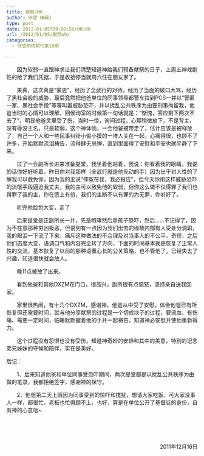 ```yaml
---
title: 献祭/WH
author: 守望 编辑1
type: post
date: 2012-01-05T09:00:56+00:00
url: /2012/01/05/献祭wh/
categories:
  - 守望网络期刊第18期

---
```

       因为软弱一直跟神求让我们清楚知道神给我们预备献祭的日子，上周五神戏剧性的给了我们凭据，于是收拾停当就周六住在朋友家了。<!--more-->

       果真，这次真是“蒙恩”，经历了全武行的对待，经历了当面的破口大骂，经历了黑社会般的威胁，最后竟然把他爸单位的同事领导都警车拉到PCS一并以“警匪一家、黑社会手段”等等叫嚣威胁恐吓，并以扰乱公共秩序为由要刑事拘留我，他爸当时的心情可以理解，回侯询室的时候第一句话就是：“惭愧，答应剩下两次不去了”，明显他爸灵里受了伤，当时一惊，询问过程，心理稍微放下，不是背主，没有辱没主名，只是软弱，这个神体恤，一会他爸被带走了，估计应该是被释放了，自己一个人和一些民事纠纷小偷小摸的一堆人关在一起，心痛得很，也顾不了许多，开始默默流泪祷告，流得肆无忌惮，直到里面得了安慰和平安也就平静了下来。

       过了一会副所长进来准备提堂，我坐着他站着，我说：你看着我的眼睛，我说的话你好好听着，昨日你对我那样（全武行就是他先动的手）因为出于对人性的了解我可以赦免你，因为我的主说“伸冤在我，我必报应”，但今天你用这样威胁恐吓的流氓手段逼迫我丈夫，我的主可以赦免他的软弱，但你这么做不仅得罪了我们也得罪了我的主，你在恶上有份，我们的主断不以有罪的为无罪，你听好了。

       听完他脸色大变，走了

       后来提堂是正副所长一并，先是咆哮然后拿孩子恐吓，然后……不记得了，因为不在意那种穷凶极恶，但说到有一点因为我们出去的缘故内部有人受处分调职，我的眼泪一下流了下来，痛斥这种做法的不合理及对当事人的不公平。奇怪，之后他们态度大变，语调口气和内容完全转了方向，下面的时间基本就是恢复了正常人性的交流，基本恢复了以前的那种语重心长的公关策略，也不管他了，已经失去了兴趣，知道很快就会放人。

       晚11点被放了出来。

       看到他爸和其他DXZM在门口，很高兴，副所很有点恼怒，坚持亲自送我回家。

       家里很热闹，有十几个DXZM，感谢神，他爸从中受了安慰，体会他爸已有所恢复但还需要时间，就与他分享献祭的过程是一个切成块子的过程，要流血，有伤痛、需要一定时间，临睡默默握着他的手并一起祷告，知道神必安慰并使他重新得力。

       这个过程没有怨恨也没有受伤，知道神奇妙的安排和其中的美意，特别的记念弟兄姊妹的守候和陪伴，实在是美好。

后记：

       1、后来知道他爸和单位同事受恐吓期间，两次提堂都是以扰乱公共秩序为由做的笔录，我都拒绝签字，感谢神的保守。

       2、他爸第二天上班因为同事受到的惊吓和搅扰，想请大家吃饭，可大家没事人一样，都很忙，老板也忙得顾不上，也好，算是在单位公开了基督徒的身份，自有神的心意哈~

&nbsp;

&nbsp;

<p align="right">
  2011年12月16日
</p>